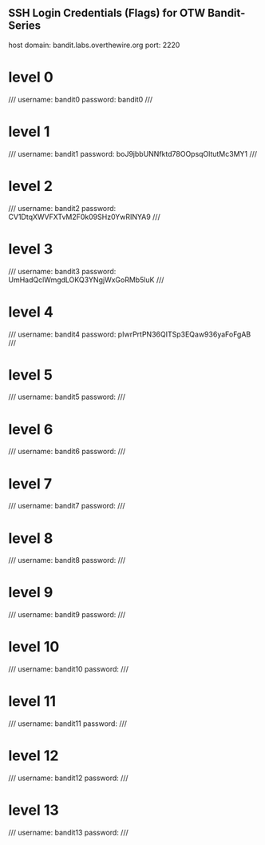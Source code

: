 

## SSH Login Credentials (Flags) for OTW Bandit-Series

host
domain: bandit.labs.overthewire.org
port: 2220


# level 0
///
username: bandit0
password: bandit0
///

# level 1
///
username: bandit1
password: boJ9jbbUNNfktd78OOpsqOltutMc3MY1
///

# level 2
///
username: bandit2
password: CV1DtqXWVFXTvM2F0k09SHz0YwRINYA9
///

# level 3
///
username: bandit3
password: UmHadQclWmgdLOKQ3YNgjWxGoRMb5luK
///

# level 4
///
username: bandit4
password: pIwrPrtPN36QITSp3EQaw936yaFoFgAB
///

# level 5
///
username: bandit5
password: 
///

# level 6
///
username: bandit6
password: 
///

# level 7
///
username: bandit7
password: 
///

# level 8
///
username: bandit8
password: 
///

# level 9
///
username: bandit9
password: 
///

# level 10
///
username: bandit10
password: 
///

# level 11
///
username: bandit11
password: 
///

# level 12
///
username: bandit12
password: 
///

# level 13
///
username: bandit13
password: 
///